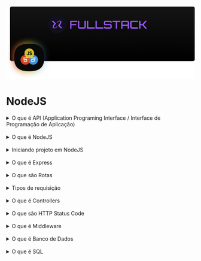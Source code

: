 ![NodeJS](./cover.png)

# NodeJS

<details>
  <summary>O que é API (Application Programing Interface / Interface de Programação de Aplicação)</summary>
  O cliente pede ao garçom um prato, o garçom entrega o pedido para a cozinha, a cozinha prepara o prato e passa para o garçom que por sua vez retorna para o cliente. <br />
  A API é um intermediário entre o front-end e o back-end, passando e retornando dados e informações. <br />
  Cliente = Mobile / Desktop / Browser <br />
  Garçom = API NodeJS <br />
  Cozinha = Server <br />
</details>
<br />

<details>
  <summary>O que é NodeJS</summary>
  É um ambiente que permite escrever e executar aplicações JavaScript no server-side. <br />
  É utilizado por grandes empresas (Microsoft, Apple, Netflix, Amazon, etc) para desenvolvimento de grandes projetos (API, Scripts e Automação, Back-end, IA, etc). <br />
  Utiliza V8 Engine (desenvolvido pela Google) para interpretar JS e rodar no server-side. <br />
  <b>Event Loop</b> É um processo Sigle Thread / Único Porteiro e Non-blocking I-O / Não bloqueia entrada ou saída. Recebe a requisição e envia a função para Call Stack. Conforme as função vão sendo finalizadas, são retornadas pelo Event Loop para que as chamou. <br />
  Utiliza Módulos / Packages para construir aplicações. <br />
  <a href="https://nodejs.org/en/download/"><b>Download NodeJS</b></a>
</details>
<br />

<details>
  <summary>Iniciando projeto em NodeJS</summary>
  <b>npm init -y:</b> Inicia rapidamente um projeto em NodeJS com algumas informações básicas (nome, versão, dependências, scripts, licensa, etc). <br />
</details>
<br />

<details>
  <summary>O que é Express</summary>
  É um framework para NodeJS, permite criar servidor da aplicação de forma rápida e segura. <br />
  Muito utilizado para criar API. <br />
</details>
<br />

<details>
  <summary>O que são Rotas</summary>
  É o caminho entre ponto A e ponto B, ou seja, o site deseja acessar algum recurso disponível na aplicação (cadastro, login, produtos, etc). <br />
  <b>meusite.com/produtos/123:</b> Domínio com end-point. <br />
  <b>meusite.com:</b> É o dominio principal. <br />
  <b>/produtos:</b> É uma rota que exibe ua lista de produtos. <br />
  <b>/123:</b> É um identificador do produto. <br />
  Toda rota está relacionada com uma funcionalidade que utiliza um dos verbos <b>HTTP</b>. <br />
  <b>GET:</b> É responsável por requisitar dados. <br />
  <b>POST:</b> É responsável por adicionar dados. <br />
  <b>PUT:</b> É responsável por editar conjunto de dados. <br />
  <b>PATCH:</b> É responsável por editar um dado expecífico. <br />
  <b>DELETE:</b> É responsável por remover dados. <br />
</details>
<br />

<details>
  <summary>Tipos de requisição</summary>
  Existem 3 tipos de parâmetros comumente utilizados. <br />
  <b>params:</b> Recebe os dados da requisição na rota. <br />
  Uso: Buscar algo expecífico. <br />
  EX: <b>meusite.com/users/380327</b>. Pode ser usado com PUT, PATCH, GET, DELETE. <br />
  <b>query:</b>  Recebe os dados da requisição como parâmetro na URL. Uso: Filtros para consultas na aplicação. <br />
  EX: <b>meusite.com/products?name=notebook</b>. <br />
  <b>body:</b> Recebe os dados da requisição no corpo da requisição (FORMs), em um objeto em JSON. <br />
  Uso: Salvar dados em DBs. <br />
  EX: <b>{name: 'diogo', role: 'Front-end'}</b>. <br />
</details>
<br />

<details>
  <summary>O que é Controllers</summary>
  São classes onde conterão os métodos de processamento e regras de negócio da aplicação. <br />
  É preciso instanciar onde for utilizar, ou usar métodos estaticos. <br />
</details>
<br />

<details>
  <summary>O que são HTTP Status Code</summary>
  Representa o estado da resposta, são agrupados por faixas númericas. <br />
  <b>100-199:</b> Informativo (A solicitação foi aceita ou em processamento, etc). <br />
  <b>200-299:</b> Sucesso (Requisição bem sucedida, etc). <br />
  <b>300-399:</b> Redirecionamento (Movido, movido permanentemente, etc). <br />
  <b>400-499:</b> Erro no cliente (Bad req, set timeout, não autorizado, não encontrado, etc). <br />
  <b>500-599:</b> Erro no servidor (Servidor falhou ao concluir a solicitação, erro interno, etc). <br />
</details>
<br />

<details>
  <summary>O que é Middleware</summary>
  São funções que ficam entre a requisição do usuário e a resposta da aplicação. Tem acesso a request e response e Next. <br />
  É como um porteiro, que verifica o ticket dos visitantes e libera ou barra a entrada. <br />
  EX: Permite que somente usuários admins cadastrem produtos na loja, middleware faz essa verificação e redireciona para cadastro ou login. <br />
</details>
<br />

<details>
  <summary>O que é Banco de Dados</summary>
  É uma coleção de diversos tipos de dados (lista de contatos, de compras de convidados, etc). Devem estar organizados por assuntos. <br />
  Banco de dados é composto por: <br />
  <b>Banco de Dados:</b> Recebe um nome único. É onde ficaram guardados tabelas e dados. <br />
  <b>Tabela:</b> Recebe um nome único. É uma forma de organizar os dados por assuntos, os dados são inseridos em tuplas/celula (id, nome, email, password, avatar, etc). <br />
  <b>Registro:</b> São os dados e seus tipos (varchar, inter, boolean, etc). <br />
  Banco de dados co tableas que se relacionam são conhecidos como: <b>Banco de Dados Relacional</b>. <br />
</details>
<br />

<details>
  <summary>O que é SQL</summary>
  É a linguagem padrão para banco de dados relacional. <br />
  Utiliza comandos para manipulação dos dados. <br />
  <b>CREATE:</b> Comando para criar DB ou tabelas. <br />
  <b>DROP:</b> Comando para excluir DB ou tabelas. <br />
  <b>ALTER:</b> Comando para alterar nome de DB ou tabelas. <br />
  <b>INSERT INTO:</b> Comando para inserir dados em uma tabela. <br />
</details>
<br />
